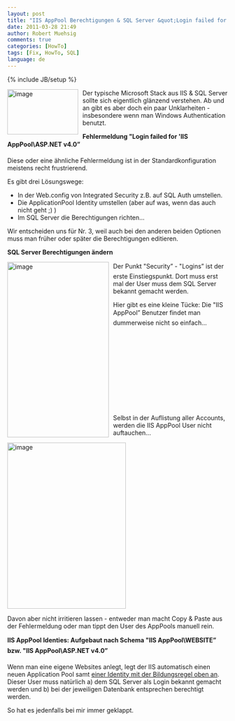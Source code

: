 ```yaml
---
layout: post
title: "IIS AppPool Berechtigungen & SQL Server &quot;Login failed for 'IIS AppPool'&quot;"
date: 2011-03-28 21:49
author: Robert Muehsig
comments: true
categories: [HowTo]
tags: [Fix, HowTo, SQL]
language: de
---
```

{% include JB/setup %}
<p><a href="{{BASE_PATH}}/assets/wp-images-de/image1225.png"><img style="border-bottom: 0px; border-left: 0px; margin: 0px 10px 0px 0px; display: inline; border-top: 0px; border-right: 0px" title="image" border="0" alt="image" align="left" src="{{BASE_PATH}}/assets/wp-images-de/image_thumb405.png" width="162" height="103" /></a>Der typische Microsoft Stack aus IIS &amp; SQL Server sollte sich eigentlich glänzend verstehen. Ab und an gibt es aber doch ein paar Unklarheiten - insbesondere wenn man Windows Authentication benutzt.</p>  <p></p>  <p><strong>Fehlermeldung "Login failed for 'IIS AppPool\ASP.NET v4.0”</strong></p>  <p>Diese oder eine ähnliche Fehlermeldung ist in der Standardkonfiguration meistens recht frustrierend. </p>  <p>Es gibt drei Lösungswege:</p>  <ul>   <li>In der Web.config von Integrated Security z.B. auf SQL Auth umstellen.</li>    <li>Die ApplicationPool Identity umstellen (aber auf was, wenn das auch nicht geht ;) )</li>    <li>Im SQL Server die Berechtigungen richten...</li> </ul>  <p>Wir entscheiden uns für Nr. 3, weil auch bei den anderen beiden Optionen muss man früher oder später die Berechtigungen editieren.</p>  <p><strong>SQL Server Berechtigungen ändern</strong></p>  <p><a href="{{BASE_PATH}}/assets/wp-images-de/image1226.png"><img style="border-bottom: 0px; border-left: 0px; margin: 0px 10px 0px 0px; display: inline; border-top: 0px; border-right: 0px" title="image" border="0" alt="image" align="left" src="{{BASE_PATH}}/assets/wp-images-de/image_thumb406.png" width="232" height="400" /></a> </p>  <p>Der Punkt "Security” - "Logins” ist der erste Einstiegspunkt. Dort muss erst mal der User muss dem SQL Server bekannt gemacht werden. </p>  <p>Hier gibt es eine kleine Tücke: Die "IIS AppPool” Benutzer findet man dummerweise nicht so einfach... </p>  <p>&#160;</p>  <p>&#160;</p>  <p>&#160;</p>  <p>&#160;</p>  <p>&#160;</p>  <p>&#160;</p>  <p>Selbst in der Auflistung aller Accounts, werden die IIS AppPool User nicht auftauchen...</p>  <p><a href="{{BASE_PATH}}/assets/wp-images-de/image1227.png"><img style="border-bottom: 0px; border-left: 0px; display: inline; border-top: 0px; border-right: 0px" title="image" border="0" alt="image" src="{{BASE_PATH}}/assets/wp-images-de/image_thumb407.png" width="271" height="379" /></a> </p>  <p>Davon aber nicht irritieren lassen - entweder man macht Copy &amp; Paste aus der Fehlermeldung oder man tippt den User des AppPools manuell rein.</p>  <p><strong>IIS AppPool Identies: Aufgebaut nach Schema "IIS AppPool\WEBSITE” bzw. "IIS AppPool\ASP.NET v4.0”</strong></p>  <p>Wenn man eine eigene Websites anlegt, legt der IIS automatisch einen neuen Application Pool samt <a href="http://serverfault.com/questions/186923/login-failed-for-iis-apppool-asp-net-v4-0-sql-server-web">einer Identity mit der Bildungsregel oben an</a>. Dieser User muss natürlich a) dem SQL Server als Login bekannt gemacht werden und b) bei der jeweiligen Datenbank entsprechen berechtigt werden.</p>  <p>So hat es jedenfalls bei mir immer geklappt.</p>
